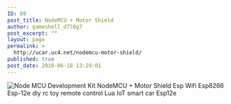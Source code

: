 ```yaml
---
ID: 69
post_title: NodeMCU + Motor Shield
author: gameshell_d7l6g7
post_excerpt: ""
layout: page
permalink: >
  http://ucar.uc4.net/nodemcu-motor-shield/
published: true
post_date: 2018-06-18 13:29:01
---
```

<img title="Node MCU Development Kit NodeMCU + Motor Shield Esp Wifi Esp8266 Esp-12e diy rc toy remote control Lua IoT smart car Esp12e" src="http://ucar.uc4.net/wp-content/uploads/2018/06/Node-MCU-Development-Kit-NodeMCU-Motor-Shield-Esp-Wifi-Esp8266-Esp-12e-diy-rc-toy-remote.jpg_640x640.jpg" alt="Node MCU Development Kit NodeMCU + Motor Shield Esp Wifi Esp8266 Esp-12e diy rc toy remote control Lua IoT smart car Esp12e" data-role="thumb" />